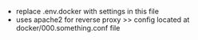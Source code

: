 - replace .env.docker with settings in this file
- uses apache2 for reverse proxy >> config located at docker/000.something.conf file
